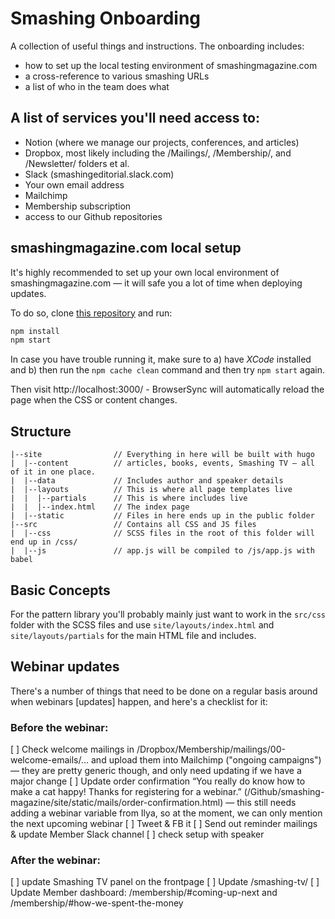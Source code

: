 # Smashing Onboarding

A collection of useful things and instructions. The onboarding includes:

- how to set up the local testing environment of smashingmagazine.com
- a cross-reference to various smashing URLs
- a list of who in the team does what


## A list of services you'll need access to:

- Notion (where we manage our projects, conferences, and articles)
- Dropbox, most likely including the /Mailings/, /Membership/, and /Newsletter/ folders et al.
- Slack (smashingeditorial.slack.com)
- Your own email address
- Mailchimp
- Membership subscription
- access to our Github repositories

## smashingmagazine.com local setup

It's highly recommended to set up your own local environment of smashingmagazine.com — it will safe you a lot of time when deploying updates.

To do so, clone [this repository](https://github.com/smashingmagazine/smashing-magazine) and run:

```bash
npm install
npm start
```

In case you have trouble running it, make sure to a) have *XCode* installed and b) then run the ```npm cache clean``` command and then try ```npm start``` again. 

Then visit http://localhost:3000/ - BrowserSync will automatically reload the page when the CSS or content changes.

## Structure

```
|--site                // Everything in here will be built with hugo
|  |--content          // articles, books, events, Smashing TV — all of it in one place.
|  |--data             // Includes author and speaker details
|  |--layouts          // This is where all page templates live
|  |  |--partials      // This is where includes live
|  |  |--index.html    // The index page
|  |--static           // Files in here ends up in the public folder
|--src                 // Contains all CSS and JS files
|  |--css              // SCSS files in the root of this folder will end up in /css/
|  |--js               // app.js will be compiled to /js/app.js with babel
```

## Basic Concepts

For the pattern library you'll probably mainly just want to work in the `src/css` folder with the SCSS files and use `site/layouts/index.html` and `site/layouts/partials` for the main HTML file and includes.

## Webinar updates

There's a number of things that need to be done on a regular basis around when webinars [updates] happen, and here's a checklist for it:

### Before the webinar:

[ ] Check welcome mailings in /Dropbox/Membership/mailings/00-welcome-emails/... and upload them into Mailchimp ("ongoing campaigns") — they are pretty generic though, and only need updating if we have a major change
[ ] Update order confirmation “You really do know how to make a cat happy! Thanks for registering for a webinar.” (/Github/smashing-magazine/site/static/mails/order-confirmation.html) — this still needs adding a webinar variable from Ilya, so at the moment, we can only mention the next upcoming webinar
[ ] Tweet & FB it
[ ] Send out reminder mailings & update Member Slack channel
[ ] check setup with speaker

### After the webinar:
[ ] update Smashing TV panel on the frontpage
[ ] Update /smashing-tv/
[ ] Update Member dashboard: /membership/#coming-up-next and /membership/#how-we-spent-the-money